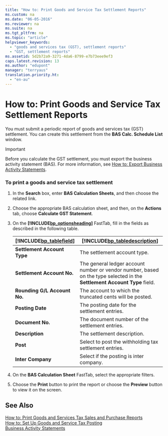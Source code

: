 ```yaml
---
title: "How to: Print Goods and Service Tax Settlement Reports"
ms.custom: na
ms.date: "06-05-2016"
ms.reviewer: na
ms.suite: na
ms.tgt_pltfrm: na
ms.topic: "article"
helpviewer_keywords: 
  - "goods and services tax (GST), settlement reports"
  - "GST, settlement reports"
ms.assetid: 5d2b72a9-3271-4da6-8799-e7b73eee9ef3
caps.latest.revision: 13
ms.author: "edupont"
manager: "terryaus"
translation.priority.ht: 
  - "en-au"
---
```

# How to: Print Goods and Service Tax Settlement Reports
You must submit a periodic report of goods and services tax \(GST\) settlement. You can create this settlement from the **BAS Calc. Schedule List** window.  
  
> [!IMPORTANT]  
>  Before you calculate the GST settlement, you must export the business activity statement \(BAS\). For more information, see [How to: Export Business Activity Statements](../../LocalFunctionalityForMicrosoftDynamicsNav2016/Australia/how-to-export-business-activity-statements.md).  
  
### To print a goods and service tax settlement  
  
1.  In the **Search** box, enter **BAS Calculation Sheets**, and then choose the related link.  
  
2.  Choose the appropriate BAS calculation sheet, and then, on the **Actions** tab, choose **Calculate GST Statement**.  
  
3.  On the **[!INCLUDE[bp_optionsheading](../../DesignAndEngineering/includes/bp_optionsheading_md.md)]** FastTab, fill in the fields as described in the following table.  
  
    |[!INCLUDE[bp_tablefield](../../ApplicationDesign/includes/bp_tablefield_md.md)]|[!INCLUDE[bp_tabledescription](../../ApplicationDesign/includes/bp_tabledescription_md.md)]|  
    |---------------------------------|---------------------------------------|  
    |**Settlement Account Type**|The settlement account type.|  
    |**Settlement Account No.**|The general ledger account number or vendor number, based on the type selected in the **Settlement Account Type** field.|  
    |**Rounding G\/L Account No.**|The account to which the truncated cents will be posted.|  
    |**Posting Date**|The posting date for the settlement entries.|  
    |**Document No.**|The document number of the settlement entries.|  
    |**Description**|The settlement description.|  
    |**Post**|Select to post the withholding tax settlement entries.|  
    |**Inter Company**|Select if the posting is inter company.|  
  
4.  On the **BAS Calculation Sheet** FastTab, select the appropriate filters.  
  
5.  Choose the **Print** button to print the report or choose the **Preview** button to view it on the screen.  
  
## See Also  
 [How to: Print Goods and Services Tax Sales and Purchase Reports](../../LocalFunctionalityForMicrosoftDynamicsNav2016/Australia/how-to-print-goods-and-services-tax-sales-and-purchase-reports.md)   
 [How to: Set Up Goods and Service Tax Posting](../../LocalFunctionalityForMicrosoftDynamicsNav2016/Australia/how-to-set-up-goods-and-service-tax-posting.md)   
 [Business Activity Statements](../../LocalFunctionalityForMicrosoftDynamicsNav2016/Australia/business-activity-statements.md)